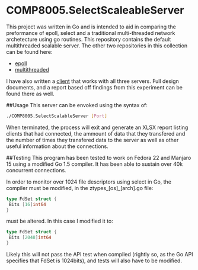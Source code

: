 # COMP8005.SelectScaleableServer
This project was written in Go and is intended to aid in comparing the preformance of epoll, select and a traditional multi-threaded network archetecture using go routines. This repository contains the default multithreaded scalable server. The other two repositories in this collection can be found here:
* [epoll](https://github.com/mvouve/COMP8005.EPollScalableServer)
* [multithreaded](https://github.com/mvouve/COMP8005.ScalableServer)

I have also written a [client](https://github.com/mvouve/COMP8005.ScalableServerClient) that works with all three servers. Full design documents, and a report based off findings from this experiment can be found there as well.

##Usage
This server can be envoked using the syntax of:
```bash
./COMP8005.SelectScalableServer [Port]
```

When terminated, the process will exit and generate an XLSX report listing clients that had connected, the ammount of data that they transfered and the number of times they transfered data to the server as well as other useful information about the connections.

##Testing
This program has been tested to work on Fedora 22 and Manjaro 15 using a modified Go 1.5 compiler. It has been able to sustain over 40k concurrent connections.

In order to monitor over 1024 file descriptors using select in Go, the compiler must be modified, in the ztypes_[os]_[arch].go file:
```go
type FdSet struct {
 Bits [16]int64
}
```
must be altered. In this case I modified it to:
```go
type FdSet struct {
 Bits [2048]int64
}
```
Likely this will not pass the API test when compiled (rightly so, as the Go API specifies that FdSet is 1024bits), and tests will also have to be modified.
